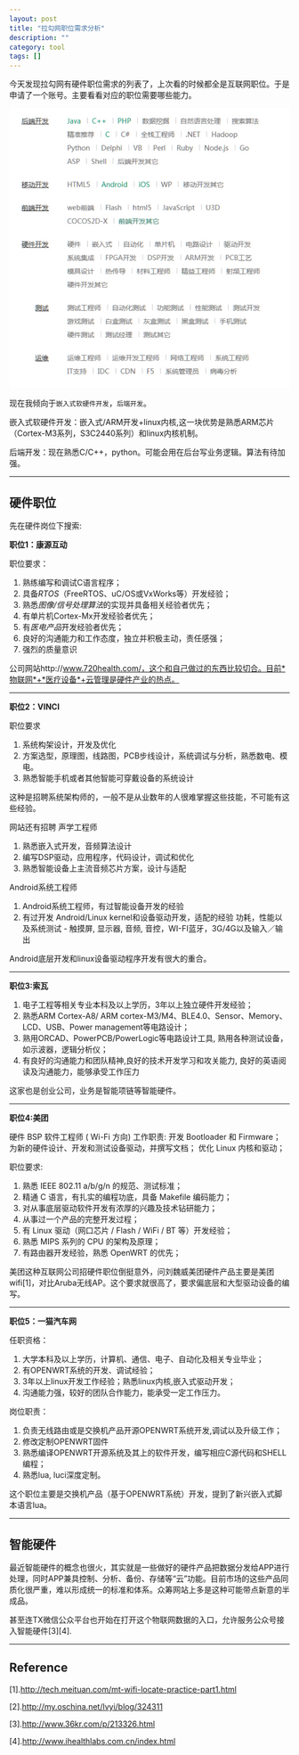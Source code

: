 ```yaml
---
layout: post
title: "拉勾网职位需求分析"
description: ""
category: tool
tags: []
---
```


今天发现拉勾网有硬件职位需求的列表了，上次看的时候都全是互联网职位。于是申请了一个账号。主要看看对应的职位需要哪些能力。

![图片](/assets/images/Job1.png)

现在我倾向于`嵌入式软硬件开发`，`后端开发`。

嵌入式软硬件开发：嵌入式/ARM开发+linux内核,这一块优势是熟悉ARM芯片（Cortex-M3系列，S3C2440系列）和linux内核机制。

后端开发：现在熟悉C/C++，python。可能会用在后台写业务逻辑。算法有待加强。

-------------------------------------------------------

## 硬件职位

先在硬件岗位下搜索:

**职位1：康源互动**

职位要求： 

1. 熟练编写和调试C语言程序；
2. 具备*RTOS*（FreeRTOS、uC/OS或VxWorks等）开发经验；
3. 熟悉*图像/信号处理算法*的实现并具备相关经验者优先；
4. 有单片机Cortex-Mx开发经验者优先；
5. 有*医电产品*开发经验者优先；
6. 良好的沟通能力和工作态度，独立并积极主动，责任感强；
7. 强烈的质量意识

公司网站http://www.720health.com/，这个和自己做过的东西比较切合。目前*物联网*+*医疗设备*+云管理是硬件产业的热点。

--------------------------------------------


**职位2：VINCI**

职位要求

1. 系统构架设计，开发及优化
2. 方案选型，原理图，线路图，PCB步线设计，系统调试与分析，熟悉数电、模电。
3. 熟悉智能手机或者其他智能可穿戴设备的系统设计

这种是招聘系统架构师的，一般不是从业数年的人很难掌握这些技能，不可能有这些经验。

网站还有招聘 声学工程师

1. 熟悉嵌入式开发，音频算法设计
2. 编写DSP驱动，应用程序，代码设计，调试和优化
3. 熟悉智能设备上主流音频芯片方案，设计与适配 

Android系统工程师

1. Android系统工程师，有过智能设备开发的经验
2. 有过开发 Android/Linux kernel和设备驱动开发，适配的经验
功耗，性能以及系统测试 - 触摸屏, 显示器, 音频, 音控，WI-FI蓝牙，3G/4G以及输入／输出

Android底层开发和linux设备驱动程序开发有很大的重合。


-------------------------------------------------------

**职位3:索瓦**

1. 电子工程等相关专业本科及以上学历，3年以上独立硬件开发经验；
2. 熟悉ARM Cortex-A8/ ARM cortex-M3/M4、BLE4.0、Sensor、Memory、LCD、USB、Power management等电路设计；
3. 熟用ORCAD、PowerPCB/PowerLogic等电路设计工具, 熟用各种测试设备，如示波器，逻辑分析仪；
4. 有良好的沟通能力和团队精神,良好的技术开发学习和攻关能力, 良好的英语阅读及沟通能力，能够承受工作压力 

这家也是创业公司，业务是智能项链等智能硬件。


-----------------------------------------------------------

**职位4:美团**

硬件 BSP 软件工程师 ( Wi-Fi 方向)
工作职责:
开发 Bootloader 和 Firmware；
为新的硬件设计、开发和测试设备驱动，并撰写文档；
优化 Linux 内核和驱动；

职位要求:

1. 熟悉 IEEE 802.11 a/b/g/n 的规范、测试标准；
2. 精通 C 语言，有扎实的编程功底，具备 Makefile 编码能力；
3. 对从事底层驱动软件开发有浓厚的兴趣及技术钻研能力；
4. 从事过一个产品的完整开发过程；
4. 有 Linux 驱动（网口芯片 / Flash / WiFi / BT 等）开发经验；
5. 熟悉 MIPS 系列的 CPU 的架构及原理；
6. 有路由器开发经验，熟悉 OpenWRT 的优先；

美团这种互联网公司招硬件职位倒挺意外，问刘魏威美团硬件产品主要是美团wifi[1]，对比Aruba无线AP。这个要求就很高了，要求偏底层和大型驱动设备的编写。


-------------------------------------------------------------

**职位5：一猫汽车网**

 任职资格：

1. 大学本科及以上学历，计算机、通信、电子、自动化及相关专业毕业；
2. 有OPENWRT系统的开发、调试经验；
3. 3年以上linux开发工作经验；熟悉linux内核,嵌入式驱动开发；
4. 沟通能力强，较好的团队合作能力，能承受一定工作压力。

岗位职责：

1. 负责无线路由或是交换机产品开源OPENWRT系统开发,调试以及升级工作；
2. 修改定制OPENWRT固件
3. 熟悉编译OPENWRT开源系统及其上的软件开发，编写相应C源代码和SHELL编程；
4. 熟悉lua, luci深度定制。

这个职位主要是交换机产品（基于OPENWRT系统）开发，提到了新兴嵌入式脚本语言lua。


-------------------------------------------------------------------------

## 智能硬件
最近智能硬件的概念也很火，其实就是一些做好的硬件产品把数据分发给APP进行处理，同时APP兼具控制、分析、备份、存储等“云”功能。目前市场的这些产品同质化很严重，难以形成统一的标准和体系。众筹网站上多是这种可能带点新意的半成品。

甚至连TX微信公众平台也开始在打开这个物联网数据的入口，允许服务公众号接入智能硬件[3][4].



--------------------------------------------------------------------
## Reference

[1].http://tech.meituan.com/mt-wifi-locate-practice-part1.html

[2].http://my.oschina.net/lvyi/blog/324311

[3].http://www.36kr.com/p/213326.html

[4].http://www.ihealthlabs.com.cn/index.html

